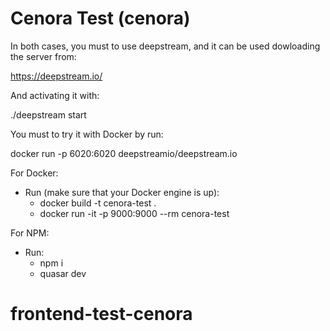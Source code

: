 # Cenora Test (cenora)

In both cases, you must to use deepstream, and it can be used dowloading the server from:

https://deepstream.io/

And activating it with:

./deepstream start

You must to try it with Docker by run:

docker run -p 6020:6020 deepstreamio/deepstream.io

For Docker:

- Run (make sure that your Docker engine is up):
  - docker build -t cenora-test .
  - docker run -it -p 9000:9000 --rm cenora-test

For NPM:

- Run:
  - npm i
  - quasar dev

# frontend-test-cenora

